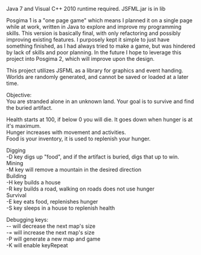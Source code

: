 Java 7 and Visual C++ 2010 runtime required. JSFML.jar is in lib

Posgima 1 is a "one page game" which means I planned it on a single page while at work, written in Java to explore and improve my programming skills. This version is basically final, with only refactoring and possibly improving existing features. I purposely kept it simple to just have something finished, as I had always tried to make a game, but was hindered by lack of skills and poor planning. In the future I hope to leverage this project into Posgima 2, which will improve upon the design.

This project utilizes JSFML as a library for graphics and event handing.<br>
Worlds are randomly generated, and cannot be saved or loaded at a later time.<br>


Objective:<br>
You are stranded alone in an unknown land. Your goal is to survive and find the buried artifact.<br>

Health starts at 100, if below 0 you will die. It goes down when hunger is at it's maximum.<br>
Hunger increases with movement and activities.<br>
Food is your inventory, it is used to replenish your hunger.<br>

Digging<br>
  -D key digs up "food", and if the artifact is buried, digs that up to win.<br>
Mining<br>
  -M key will remove a mountain in the desired direction<br>
Building<br>
  -H key builds a house<br>
  -R key builds a road, walking on roads does not use hunger<br>
Survival<br>
  -E key eats food, replenishes hunger<br>
  -S key sleeps in a house to replenish health<br>
  
Debugging keys:<br>
  -- will decrease the next map's size<br>
  -= will increase the next map's size<br>
  -P will generate a new map and game<br>
  -K will enable keyRepeat<br>
  
